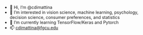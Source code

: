 - 👋 Hi, I’m @cdimattina
- 👀 I’m interested in vision science, machine learning, psychology, decision science, consumer preferences, and statistics
- 🌱 I’m currently learning TensorFlow/Keras and Pytorch
- 📫 cdimattina@fgcu.edu

<!---
cdimattina/cdimattina is a ✨ special ✨ repository because its `README.md` (this file) appears on your GitHub profile.
You can click the Preview link to take a look at your changes.
--->
